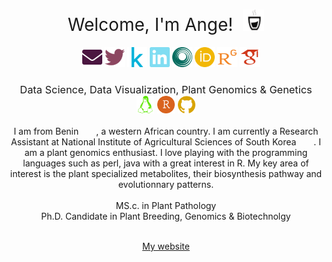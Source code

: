 
<h1 style="font-weight:normal" align="center">
  &nbsp;Welcome, I'm Ange! &nbsp;<img height="34" width="34" src="https://github.com/TamayoLeivaJ/TamayoLeivaJ/blob/main/Image/logo/mocha.svg" />&nbsp;
</h1>

<div align="center">
&nbsp;&nbsp;&nbsp;
<a href="mailto:angez9914@gmail.com"><img height="32" width="32" src="https://github.com/TamayoLeivaJ/TamayoLeivaJ/blob/main/Image/logo/envelope-solid.svg" /></a>
<a href="https://twitter.com/AngeOmics"><img height="32" width="32" src="https://github.com/TamayoLeivaJ/TamayoLeivaJ/blob/main/Image/logo/twitter.svg" /></a> 
<a href="https://www.kaggle.com/angeomics"><img height="32" width="32" src="https://github.com/TamayoLeivaJ/TamayoLeivaJ/blob/main/Image/logo/kaggle.svg" /></a> 
<a href="https://kr.linkedin.com/in/yedomon-ange-bovys-zoclanclounon-660a1755/"><img height="32" width="32" src="https://github.com/TamayoLeivaJ/TamayoLeivaJ/blob/main/Image/logo/linkedin.svg" /></a> 
<a href="https://loop.frontiersin.org/people/1553566/overview/"><img height="32" width="32" src="https://github.com/TamayoLeivaJ/TamayoLeivaJ/blob/main/Image/logo/loop.svg" /></a> 
<a href="https://orcid.org/0000-0003-2781-0778"><img height="32" width="32" src="https://github.com/TamayoLeivaJ/TamayoLeivaJ/blob/main/Image/logo/orcid.svg" /></a> <a href="https://www.researchgate.net/profile/Yedomon-Zoclanclounon"><img height="32" width="32" src="https://github.com/TamayoLeivaJ/TamayoLeivaJ/blob/main/Image/logo/researchgate.svg" /></a>
<a href="https://scholar.google.fr/citations?user=r6FjIyQAAAAJ&hl=en"><img height="32" width="32" src="https://github.com/TamayoLeivaJ/TamayoLeivaJ/blob/main/Image/logo/google-scholar.svg" /></a>
</div>

<div align="center">
  <h3 style="font-weight:normal" align="center">
    &nbsp; Data Science, Data Visualization, Plant Genomics & Genetics &nbsp; <br>
    <img height="28" width="28" src="https://github.com/TamayoLeivaJ/TamayoLeivaJ/blob/main/Image/logo/linux.svg" />
    <img height="28" width="28" src="https://github.com/TamayoLeivaJ/TamayoLeivaJ/blob/main/Image/logo/rstudio.svg" />
    <img height="28" width="28" src="https://github.com/TamayoLeivaJ/TamayoLeivaJ/blob/main/Image/logo/github.svg" />
  </h3>
I am from Benin <img  height="14" width="24" src="https://upload.wikimedia.org/wikipedia/commons/0/0a/Flag_of_Benin.svg" />, a western African country. I am currently a Research Assistant at National Institute of Agricultural Sciences of South Korea <img  height="14" width="24" src="https://upload.wikimedia.org/wikipedia/commons/0/09/Flag_of_South_Korea.svg" />. I am a plant genomics enthusiast. I love playing with the programming languages such as perl, java with a great interest in R. My key area of interest is the plant specialized metabolites, their biosynthesis pathway and evolutionnary patterns. <br><br> MS.c. in Plant Pathology <br> Ph.D. Candidate in Plant Breeding, Genomics & Biotechnolgy
</div>
<br>
<div align="center">
 
[My website](https://yedomon-site.netlify.app/)

</div>

